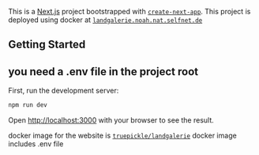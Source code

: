 This is a [Next.js](https://nextjs.org/) project bootstrapped with [`create-next-app`](https://github.com/vercel/next.js/tree/canary/packages/create-next-app).
This project is deployed using docker at [`landgalerie.noah.nat.selfnet.de`](https://landgalerie.noah.nat.selfnet.de/)
## Getting Started
## you need a .env file in the project root
First, run the development server:

```bash
npm run dev
```

Open [http://localhost:3000](http://localhost:3000) with your browser to see the result.

docker image for the website is [`truepickle/landgalerie`](https://hub.docker.com/repository/docker/truepickle/landgalerie/general) 
docker image includes .env file
